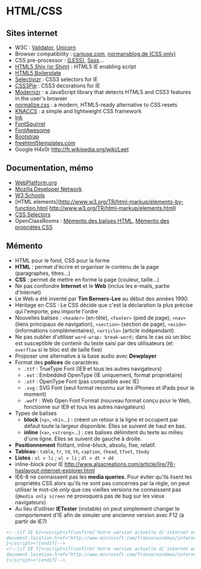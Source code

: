 # HTML/CSS

## Sites internet

* W3C : [Validator](http://validator.w3.org/), [Unicorn](http://validator.w3.org/unicorn/)
* Browser compatibility : [caniuse.com](http://caniuse.com/), [normansblog.de (CSS only)](http://www.normansblog.de/demos/browser-support-checklist-css3/)
* CSS pre-processor : [{LESS}](http://lesscss.org/), [Sass](http://sass-lang.com/)...
* [HTML5 Shiv (or Shim)](https://code.google.com/p/html5shiv/) :  HTML5 IE enabling script
* [HTML5 Boilerplate](http://html5boilerplate.com/)
* [Selectivizr](http://selectivizr.com/) : CSS3 selectors for IE
* [CSS3Pie](http://css3pie.com/) : CSS3 decorations for IE
* [Modernizr](http://modernizr.com/) : a JavaScript library that detects HTML5 and CSS3 features in the user's browser
* [normalize.css](http://necolas.github.io/normalize.css/) : a modern, HTML5-ready alternative to CSS resets
* [KNACCS](http://www.knacss.com/) : a simple and lightweight CSS framework
* [Ink](http://ink.sapo.pt/)
* [FontSquirrel](http://www.fontsquirrel.com/)
* [FontAwesome](http://fortawesome.github.io/Font-Awesome/)
* [Bootstrap](http://getbootstrap.com/)
* [freehtml5templates.com](http://freehtml5templates.com/)
* Google H4x0r http://fr.wikipedia.org/wiki/Leet

## Documentation, mémo

* [WebPlatform.org](http://www.webplatform.org/)
* [Mozilla Developer Network](https://developer.mozilla.org/)
* [W3 Schools](http://www.w3schools.com/)
* [HTML elements](http://www.w3.org/TR/html-markup/elements-by-function.html http://www.w3.org/TR/html-markup/elements.html)
* [CSS Selectors](http://www.w3.org/TR/css3-selectors/#selectors)
* OpenClassRooms : [Mémento des balises HTML](http://fr.openclassrooms.com/informatique/cours/apprenez-a-creer-votre-site-web-avec-html5-et-css3/memento-des-balises-html), [Mémento des propriétés CSS](http://fr.openclassrooms.com/informatique/cours/apprenez-a-creer-votre-site-web-avec-html5-et-css3/memento-des-proprietes-css)

## Mémento

* HTML pour le fond, CSS pour la forme
* **HTML** : permet d'écrire et organiser le contenu de la page (paragraphes, titres…)
* **CSS** : permet de mettre en forme la page (couleur, taille…)
* Ne pas confondre **Internet** et le **Web** (inclus les e-mails, partie d'Internet)
* Le Web a été inventé par **Tim Berners-Lee** au début des années 1990.
* Héritage en CSS : Le CSS décide que c'est la déclaration la plus précise qui l'emporte, peu importe l'ordre
* Nouvelles balises : `<header>` (en-tête), `<footer>` (pied de page), `<nav>` (liens principaux de navigation), `<section>` (section de page), `<aside>` (informations complémentaires), `<article>` (article indépendant)
* Ne pas oublier d'utiliser `word-wrap: break-word;` dans le cas où un bloc est susceptible de contenir du texte saisi par des utilisateurs (et `overflow` si le bloc est de taille fixe)
* Proposer une alternative à la base audio avec **Dewplayer**
* Format des **polices** de caractères
    * `.ttf` : TrueType Font (IE9 et tous les autres navigateurs)
    * `.eot` : Embedded OpenType (IE uniquement, format propriétaire)
    * `.otf` : OpenType Font (pas compatible avec IE)
    * `.svg` : SVG Font (seul format reconnu sur les iPhones et iPads pour le moment)
    * `.woff` : Web Open Font Format (nouveau format conçu pour le Web, fonctionne sur IE9 et tous les autres navigateurs)
* Types de balises
    + **block** (`<p>`, `<h1>`…) : créent un retour à la ligne et occupent par défaut toute la largeur disponible. Elles se suivent de haut en bas.
    + **inline** (`<a>`, `<strong>`…) : ces balises délimitent du texte au milieu d'une ligne. Elles se suivent de gauche à droite.
* **Positionnement** flottant, inline-block, absolu, fixe, relatif.
* **Tableau** : `table`, `tr`, `td`, `th`, `caption`, `thead`, `tfoot`, `tbody`
* **Listes** : `ol > li` ; `ul > li` ; `dl > dt + dd`
* inline-block pour IE http://www.alsacreations.com/article/lire/76-haslayout-internet-explorer.html
* IE6-8 ne connaissent pas les **media queries**. Pour éviter qu'ils lisent les propriétés CSS alors qu'ils ne sont pas concernés par la règle, on peut utiliser le mot-clé *only* que ces vieilles versions ne connaissent pas (`@media only screen` ne provoquera pas de bug sur les vieux navigateurs)
* Au lieu d'utiliser **IETester** (instable) on peut simplement changer le comportement d'IE afin de simuler une ancienne version avec F12 (à partir de IE7)

```html
<!--[if IE 6]><script>if(confirm('Votre version actuelle d\'internet explorer est trop ancienne. Il est conseille d\'effectuer une mise a jour si vous voulez acceder a une version optimise de ce site web. Veuillez nous excuser du desagrement.')) {
document.location.href="http://www.microsoft.com/france/windows/internet-explorer"; 
}</script><![endif]-->
<!--[if IE 7]><script>if(confirm('Votre version actuelle d\'internet explorer est trop ancienne. Il est conseille d\'effectuer une mise a jour si vous voulez acceder a une version optimise de ce site web. Veuillez nous excuser du desagrement.')) {
document.location.href="http://www.microsoft.com/france/windows/internet-explorer"; 
}</script><![endif]-->
```
